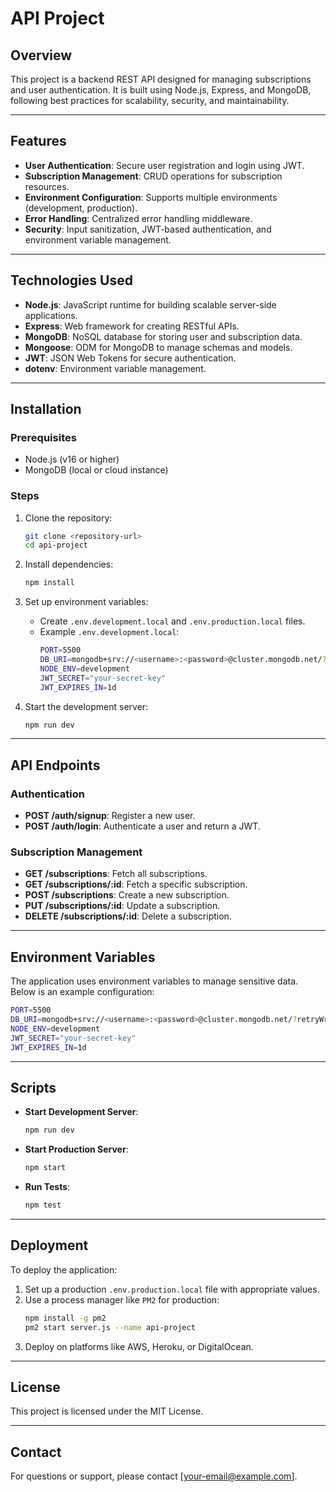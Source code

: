 # API Project

## Overview
This project is a backend REST API designed for managing subscriptions and user authentication. It is built using Node.js, Express, and MongoDB, following best practices for scalability, security, and maintainability.

---

## Features
- **User Authentication**: Secure user registration and login using JWT.
- **Subscription Management**: CRUD operations for subscription resources.
- **Environment Configuration**: Supports multiple environments (development, production).
- **Error Handling**: Centralized error handling middleware.
- **Security**: Input sanitization, JWT-based authentication, and environment variable management.

---

## Technologies Used
- **Node.js**: JavaScript runtime for building scalable server-side applications.
- **Express**: Web framework for creating RESTful APIs.
- **MongoDB**: NoSQL database for storing user and subscription data.
- **Mongoose**: ODM for MongoDB to manage schemas and models.
- **JWT**: JSON Web Tokens for secure authentication.
- **dotenv**: Environment variable management.

---

## Installation

### Prerequisites
- Node.js (v16 or higher)
- MongoDB (local or cloud instance)

### Steps
1. Clone the repository:
    ```bash
    git clone <repository-url>
    cd api-project
    ```

2. Install dependencies:
    ```bash
    npm install
    ```

3. Set up environment variables:
    - Create `.env.development.local` and `.env.production.local` files.
    - Example `.env.development.local`:
      ```bash
      PORT=5500
      DB_URI=mongodb+srv://<username>:<password>@cluster.mongodb.net/?retryWrites=true&w=majority&appName=Cluster0
      NODE_ENV=development
      JWT_SECRET="your-secret-key"
      JWT_EXPIRES_IN=1d
      ```

4. Start the development server:
    ```bash
    npm run dev
    ```

---

## API Endpoints

### Authentication
- **POST /auth/signup**: Register a new user.
- **POST /auth/login**: Authenticate a user and return a JWT.

### Subscription Management
- **GET /subscriptions**: Fetch all subscriptions.
- **GET /subscriptions/:id**: Fetch a specific subscription.
- **POST /subscriptions**: Create a new subscription.
- **PUT /subscriptions/:id**: Update a subscription.
- **DELETE /subscriptions/:id**: Delete a subscription.

---

## Environment Variables
The application uses environment variables to manage sensitive data. Below is an example configuration:

```bash
PORT=5500
DB_URI=mongodb+srv://<username>:<password>@cluster.mongodb.net/?retryWrites=true&w=majority&appName=Cluster0
NODE_ENV=development
JWT_SECRET="your-secret-key"
JWT_EXPIRES_IN=1d
```

---

## Scripts
- **Start Development Server**:
  ```bash
  npm run dev
  ```
- **Start Production Server**:
  ```bash
  npm start
  ```
- **Run Tests**:
  ```bash
  npm test
  ```

---

## Deployment
To deploy the application:
1. Set up a production `.env.production.local` file with appropriate values.
2. Use a process manager like `PM2` for production:
    ```bash
    npm install -g pm2
    pm2 start server.js --name api-project
    ```
3. Deploy on platforms like AWS, Heroku, or DigitalOcean.

---

## License
This project is licensed under the MIT License.

---

## Contact
For questions or support, please contact [your-email@example.com].